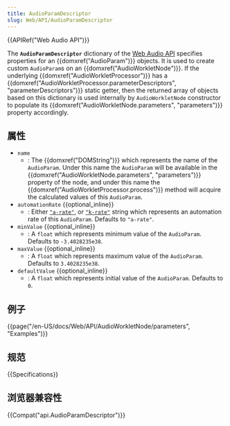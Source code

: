 ```yaml
---
title: AudioParamDescriptor
slug: Web/API/AudioParamDescriptor
---
```

{{APIRef("Web Audio API")}}

The **`AudioParamDescriptor`** dictionary of the [Web Audio API](/zh-CN/docs/Web/API/Web_Audio_API) specifies properties for an {{domxref("AudioParam")}} objects. It is used to create custom `AudioParam`s on an {{domxref("AudioWorkletNode")}}. If the underlying {{domxref("AudioWorkletProcessor")}} has a {{domxref("AudioWorkletProcessor.parameterDescriptors", "parameterDescriptors")}} static getter, then the returned array of objects based on this dictionary is used internally by `AudioWorkletNode` constructor to populate its {{domxref("AudioWorkletNode.parameters", "parameters")}} property accordingly.

## 属性

- `name`
  - : The {{domxref("DOMString")}} which represents the name of the `AudioParam`. Under this name the `AudioParam` will be available in the {{domxref("AudioWorkletNode.parameters", "parameters")}} property of the node, and under this name the {{domxref("AudioWorkletProcessor.process")}} method will acquire the calculated values of this `AudioParam`.
- `automationRate` {{optional_inline}}
  - : Either [`"a-rate"`](/zh-CN/docs/Web/API/AudioParam#a-rate), or [`"k-rate"`](/zh-CN/docs/Web/API/AudioParam#k-rate) string which represents an automation rate of this `AudioParam`. Defaults to `"a-rate"`.
- `minValue` {{optional_inline}}
  - : A `float` which represents minimum value of the `AudioParam`. Defaults to `-3.4028235e38`.
- `maxValue` {{optional_inline}}
  - : A `float` which represents maximum value of the `AudioParam`. Defaults to `3.4028235e38`.
- `defaultValue` {{optional_inline}}
  - : A `float` which represents initial value of the `AudioParam`. Defaults to `0`.

## 例子

{{page("/en-US/docs/Web/API/AudioWorkletNode/parameters", "Examples")}}

## 规范

{{Specifications}}

## 浏览器兼容性

{{Compat("api.AudioParamDescriptor")}}
